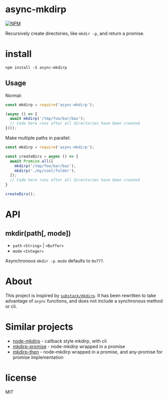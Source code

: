 # async-mkdirp

[![NPM][npm]][npm-url]

Recursively create directories, like `mkdir -p`, and return a promise.

# install

```
npm install -S async-mkdirp
```

## Usage

Normal:

```js
const mkdirp = require('async-mkdirp');

(async () => {
  await mkdirp('/tmp/foo/bar/baz');
  // Code here runs after all directories have been created
})();
```

Make multiple paths in parallel:

```js
const mkdirp = require('async-mkdirp');

const createDirs = async () => {
  await Promise.all([
    mkdirp('/tmp/foo/bar/baz'),
    mkdirp('./my/cool/folder'),
  ]);
  // Code here runs after all directories have been created
}

createDirs();
```

# API

## mkdir(path[, mode])

- `path` `<String>` | `<Buffer>`
- `mode` `<Integer>`

Asynchronous `mkdir -p`. `mode` defaults to `0o777`.

# About

This project is inspired by [`substack/mkdirp`](https://github.com/substack/node-mkdirp). It has been rewritten to take advantage of `async` functions, and does not include a synchronous method or cli.

# Similar projects

- [node-mkdirp](https://github.com/substack/node-mkdirp) - callback style mkdirp, with cli
- [mkdirp-promise](https://github.com/ahmadnassri/mkdirp-promise) - node-mkdirp wrapped in a promise
- [mkdirp-then](https://github.com/fs-utils/mkdirp-then) - node-mkdirp wrapped in a promise, and any-promise for promise implementation

# license

MIT

[npm]: https://img.shields.io/npm/v/async-mkdirp.svg
[npm-url]: https://npmjs.com/package/async-mkdirp

